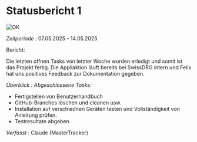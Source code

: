 Statusbericht 1
=============
![OK](./graphics/ok.jpg)

*Zeitperiode :* 07.05.2025 - 14.05.2025 

Bericht:

Die letzten offnen Tasks von letzter Woche wurden erledigt und somit ist das Projekt fertig.
Die Appliaktion läuft bereits bei SwissDRG intern und Felix hat uns positives Feedback zur Dokumentation gegeben.


*Überblick : Abgeschlossene Tasks:*

- Fertigstellen von Benutzerhandbuch
- GitHub-Branches löschen und cleanen usw. 
- Installation auf verschiednen Geräten testen und Vollständigkeit von Anleitung prüfen.
- Testresultate abgeben

*Verfasst :* Claude (MasterTracker)